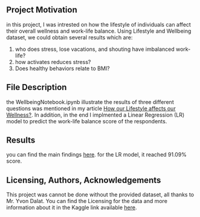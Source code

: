 ## Project Motivation
in this project, I was intrested on how the lifestyle of individuals can affect their overall wellness and work-life balance. Using Lifestyle and Wellbeing dataset, we could obtain several results which are:
1. who does stress, lose vacations, and shouting have imbalanced work-life?
2. how activates reduces stress?
3. Does healthy behaviors relate to BMI?

## File Description
the WellbeingNotebook.ipynb illustrate the results of three different questions was mentioned in my article [How our Lifestyle affects our Wellness?](https://medium.com/@reemaamr01/how-our-lifestyle-affects-our-wellness-2103fb3f37f8). In addition, in the end I implmented a Linear Regression (LR) model to predict the work-life balance score of the respondents.

## Results
you can find the main findings [here](https://medium.com/@reemaamr01/how-our-lifestyle-affects-our-wellness-2103fb3f37f8). for the LR model, it reached 91.09% score.

## Licensing, Authors, Acknowledgements
This project was cannot be done without the provided dataset, all thanks to Mr. Yvon Dalat. You can find the Licensing for the data and more information about it in the Kaggle link available [here](https://www.kaggle.com/datasets/ydalat/lifestyle-and-wellbeing-data).
